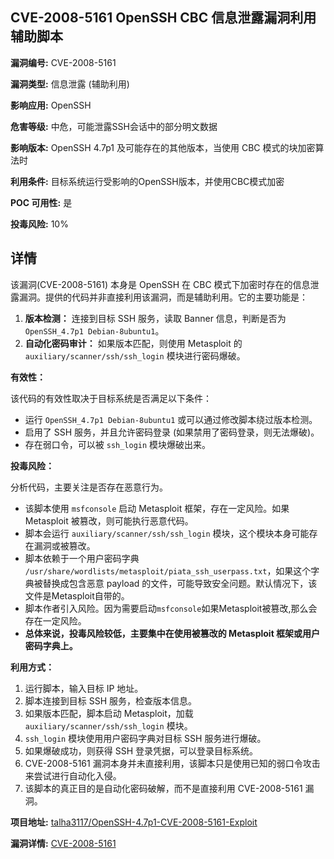 ## CVE-2008-5161 OpenSSH CBC 信息泄露漏洞利用辅助脚本

**漏洞编号:** CVE-2008-5161

**漏洞类型:** 信息泄露 (辅助利用)

**影响应用:** OpenSSH

**危害等级:** 中危，可能泄露SSH会话中的部分明文数据

**影响版本:** OpenSSH 4.7p1 及可能存在的其他版本，当使用 CBC 模式的块加密算法时

**利用条件:** 目标系统运行受影响的OpenSSH版本，并使用CBC模式加密

**POC 可用性:** 是

**投毒风险:** 10%

## 详情

该漏洞(CVE-2008-5161) 本身是 OpenSSH 在 CBC 模式下加密时存在的信息泄露漏洞。提供的代码并非直接利用该漏洞，而是辅助利用。它的主要功能是：

1.  **版本检测：** 连接到目标 SSH 服务，读取 Banner 信息，判断是否为 `OpenSSH_4.7p1 Debian-8ubuntu1`。
2.  **自动化密码审计：** 如果版本匹配，则使用 Metasploit 的 `auxiliary/scanner/ssh/ssh_login` 模块进行密码爆破。

**有效性：**

该代码的有效性取决于目标系统是否满足以下条件：

*   运行 `OpenSSH_4.7p1 Debian-8ubuntu1` 或可以通过修改脚本绕过版本检测。
*   启用了 SSH 服务，并且允许密码登录 (如果禁用了密码登录，则无法爆破)。
*   存在弱口令，可以被 `ssh_login` 模块爆破出来。

**投毒风险：**

分析代码，主要关注是否存在恶意行为。

*   该脚本使用 `msfconsole` 启动 Metasploit 框架，存在一定风险。如果 Metasploit 被篡改，则可能执行恶意代码。
*   脚本会运行 `auxiliary/scanner/ssh/ssh_login` 模块，这个模块本身可能存在漏洞或被篡改。
*   脚本依赖于一个用户密码字典 `/usr/share/wordlists/metasploit/piata_ssh_userpass.txt`，如果这个字典被替换成包含恶意 payload 的文件，可能导致安全问题。默认情况下，该文件是Metasploit自带的。
*  脚本作者引入风险。因为需要启动`msfconsole`如果Metasploit被篡改,那么会存在一定风险。
*   **总体来说，投毒风险较低，主要集中在使用被篡改的 Metasploit 框架或用户密码字典上。**

**利用方式：**

1.  运行脚本，输入目标 IP 地址。
2.  脚本连接到目标 SSH 服务，检查版本信息。
3.  如果版本匹配，脚本启动 Metasploit，加载 `auxiliary/scanner/ssh/ssh_login` 模块。
4.  `ssh_login` 模块使用用户密码字典对目标 SSH 服务进行爆破。
5.  如果爆破成功，则获得 SSH 登录凭据，可以登录目标系统。
6. CVE-2008-5161 漏洞本身并未直接利用，该脚本只是使用已知的弱口令攻击来尝试进行自动化入侵。
7. 该脚本的真正目的是自动化密码破解，而不是直接利用 CVE-2008-5161 漏洞。

**项目地址:** [talha3117/OpenSSH-4.7p1-CVE-2008-5161-Exploit](https://github.com/talha3117/OpenSSH-4.7p1-CVE-2008-5161-Exploit)

**漏洞详情:** [CVE-2008-5161](https://nvd.nist.gov/vuln/detail/CVE-2008-5161)